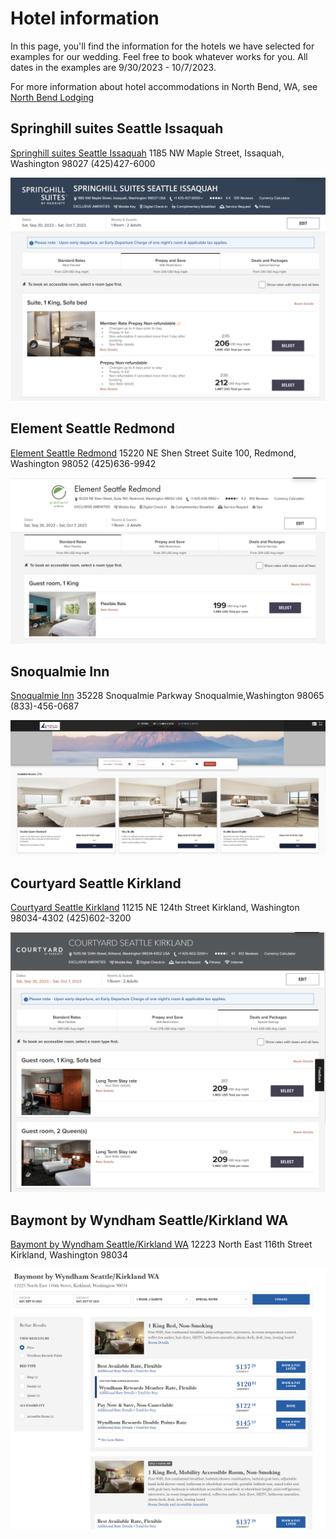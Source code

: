 # Hotel information

In this page, you'll find the information for the hotels we have selected for examples for our wedding. Feel free to book whatever works for you. All dates in the examples are 9/30/2023 - 10/7/2023.

For more information about hotel accommodations in North Bend, WA, see [North Bend Lodging](https://northbendwa.gov/107/Lodging)

## Springhill suites Seattle Issaquah

[Springhill suites Seattle Issaquah](https://www.marriott.com/en-us/hotels/seaxs-springhill-suites-seattle-issaquah/overview/?scid=f2ae0541-1279-4f24-b197-a979c79310b0)
1185 NW Maple Street, Issaquah, Washington 98027
(425)427-6000

![Screenshot of Springhill suites rooms](/media/springhill-suites.png "Springhill suites rooms")

## Element Seattle Redmond

[Element Seattle Redmond](https://www.marriott.com/en-us/hotels/seare-element-seattle-redmond/overview/?scid=f2ae0541-1279-4f24-b197-a979c79310b0)
15220 NE Shen Street
Suite 100, Redmond, Washington 98052
(425)636-9942

![Screenshot of Element rooms](/media/element.png "Element rooms")

## Snoqualmie Inn

[Snoqualmie Inn](https://www.reservationdesk.com/hotel/692686d/snoqualmie-inn-by-hotel-america-snoqualmie-washington?cid=sem::TPRD::AW::::::::&creative=&device=c&AdPos=&utm_source=google&utm_medium=cpc&utm_term=&utm_campaign=&iv_=__iv_p_1_a_16967703341_g__w__h_9052182_ii_1027754_d_c_v__n_x_c__k__m__l__t__e__r__vi__&gclid=CjwKCAiA2L-dBhACEiwAu8Q9YGYesfo0aZ5PB86x1EdkhQqX-aOa1gd4wYxnRzfxpyWO7cRm3g2n4hoCNLMQAvD_BwE)
35228 Snoqualmie Parkway
Snoqualmie,Washington 98065
(833)-456-0687

![Screenshot of Snoqualmie Inn rooms](/media/snoqualmie-inn.png "Snoqualmie Inn rooms")

## Courtyard Seattle Kirkland

[Courtyard Seattle Kirkland](https://www.marriott.com/en-us/hotels/seatc-courtyard-seattle-kirkland/overview/?scid=bb1a189a-fec3-4d19-a255-54ba596febe2)
11215 NE 124th Street
Kirkland, Washington 98034-4302
(425)602-3200

![Screenshot of Courtyard rooms](/media/courtyard.png "Courtyard rooms")

## Baymont by Wyndham Seattle/Kirkland WA

[Baymont by Wyndham Seattle/Kirkland WA](https://www.wyndhamhotels.com/baymont/kirkland-washington/baymont-inn-and-suites-seattle-kirkland-wa/rooms-rates?brand_id=BU&checkInDate=9/30/2023&checkOutDate=10/7/2023&useWRPoints=false&children=0&iata=00093796&adults=2&rooms=1&loc=ChIJe85SKMASkFQRVyh4cKpqd3o&sessionId=1672519305)
12223 North East 116th Street
Kirkland, Washington 98034

![Screenshot of Baymont rooms](/media/baymont.png "Baymont rooms")